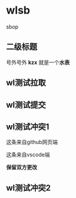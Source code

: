 # wlsb
sbop

## 二级标题
号外号外 **kzx** 就是一个**水表**

## wl测试拉取

## wl测试提交

## wl测试冲突1

这条来自github网页端

这条来自vscode端

**保留双方更改**

## wl测试冲突2
